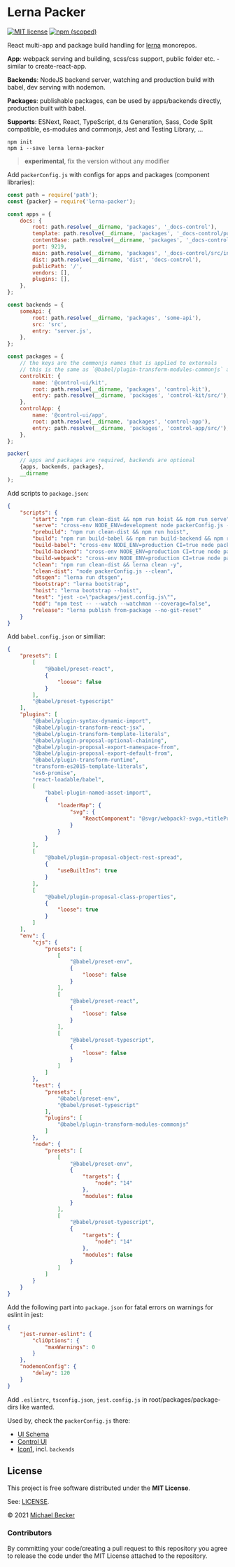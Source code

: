 # Lerna Packer

[![MIT license](https://img.shields.io/npm/l/@ui-schema/ui-schema?style=flat-square)](https://github.com/ui-schema/ui-schema/blob/master/LICENSE)
[![npm (scoped)](https://img.shields.io/npm/v/lerna-packer?style=flat-square)](https://www.npmjs.com/package/lerna-packer)

React multi-app and package build handling for [lerna](https://github.com/lerna/lerna) monorepos.

**App**: webpack serving and building, scss/css support, public folder etc. - similar to create-react-app.

**Backends**: NodeJS backend server, watching and production build with babel, dev serving with nodemon.

**Packages**: publishable packages, can be used by apps/backends directly, production built with babel.

**Supports**: ESNext, React, TypeScript, d.ts Generation, Sass, Code Split compatible, es-modules and commonjs, Jest and Testing Library, ...

    npm init
    npm i --save lerna lerna-packer

> **experimental**, fix the version without any modifier

Add `packerConfig.js` with configs for apps and packages (component libraries):

```js
const path = require('path');
const {packer} = require('lerna-packer');

const apps = {
    docs: {
        root: path.resolve(__dirname, 'packages', '_docs-control'),
        template: path.resolve(__dirname, 'packages', '_docs-control/public/index.html'),
        contentBase: path.resolve(__dirname, 'packages', '_docs-control/public'),// dev-server
        port: 9219,
        main: path.resolve(__dirname, 'packages', '_docs-control/src/index.tsx'),
        dist: path.resolve(__dirname, 'dist', 'docs-control'),
        publicPath: '/',
        vendors: [],
        plugins: [],
    },
};

const backends = {
    someApi: {
        root: path.resolve(__dirname, 'packages', 'some-api'),
        src: 'src',
        entry: 'server.js',
    },
};

const packages = {
    // the keys are the commonjs names that is applied to externals
    // this is the same as `@babel/plugin-transform-modules-commonjs` applies
    controlKit: {
        name: '@control-ui/kit',
        root: path.resolve(__dirname, 'packages', 'control-kit'),
        entry: path.resolve(__dirname, 'packages', 'control-kit/src/'),
    },
    controlApp: {
        name: '@control-ui/app',
        root: path.resolve(__dirname, 'packages', 'control-app'),
        entry: path.resolve(__dirname, 'packages', 'control-app/src/'),
    },
};

packer(
    // apps and packages are required, backends are optional
    {apps, backends, packages},
    __dirname
);
```

Add scripts to `package.json`:

```json
{
    "scripts": {
        "start": "npm run clean-dist && npm run hoist && npm run serve",
        "serve": "cross-env NODE_ENV=development node packerConfig.js --serve",
        "prebuild": "npm run clean-dist && npm run hoist",
        "build": "npm run build-babel && npm run build-backend && npm run dtsgen && npm run build-webpack",
        "build-babel": "cross-env NODE_ENV=production CI=true node packerConfig.js --build --babel",
        "build-backend": "cross-env NODE_ENV=production CI=true node packerConfig.js --build --backend",
        "build-webpack": "cross-env NODE_ENV=production CI=true node packerConfig.js --build --webpack",
        "clean": "npm run clean-dist && lerna clean -y",
        "clean-dist": "node packerConfig.js --clean",
        "dtsgen": "lerna run dtsgen",
        "bootstrap": "lerna bootstrap",
        "hoist": "lerna bootstrap --hoist",
        "test": "jest -c=\"packages/jest.config.js\"",
        "tdd": "npm test -- --watch --watchman --coverage=false",
        "release": "lerna publish from-package --no-git-reset"
    }
}
```

Add `babel.config.json` or similiar:

```json
{
    "presets": [
        [
            "@babel/preset-react",
            {
                "loose": false
            }
        ],
        "@babel/preset-typescript"
    ],
    "plugins": [
        "@babel/plugin-syntax-dynamic-import",
        "@babel/plugin-transform-react-jsx",
        "@babel/plugin-transform-template-literals",
        "@babel/plugin-proposal-optional-chaining",
        "@babel/plugin-proposal-export-namespace-from",
        "@babel/plugin-proposal-export-default-from",
        "@babel/plugin-transform-runtime",
        "transform-es2015-template-literals",
        "es6-promise",
        "react-loadable/babel",
        [
            "babel-plugin-named-asset-import",
            {
                "loaderMap": {
                    "svg": {
                        "ReactComponent": "@svgr/webpack?-svgo,+titleProp,+ref![path]"
                    }
                }
            }
        ],
        [
            "@babel/plugin-proposal-object-rest-spread",
            {
                "useBuiltIns": true
            }
        ],
        [
            "@babel/plugin-proposal-class-properties",
            {
                "loose": true
            }
        ]
    ],
    "env": {
        "cjs": {
            "presets": [
                [
                    "@babel/preset-env",
                    {
                        "loose": false
                    }
                ],
                [
                    "@babel/preset-react",
                    {
                        "loose": false
                    }
                ],
                [
                    "@babel/preset-typescript",
                    {
                        "loose": false
                    }
                ]
            ]
        },
        "test": {
            "presets": [
                "@babel/preset-env",
                "@babel/preset-typescript"
            ],
            "plugins": [
                "@babel/plugin-transform-modules-commonjs"
            ]
        },
        "node": {
            "presets": [
                [
                    "@babel/preset-env",
                    {
                        "targets": {
                            "node": "14"
                        },
                        "modules": false
                    }
                ],
                [
                    "@babel/preset-typescript",
                    {
                        "targets": {
                            "node": "14"
                        },
                        "modules": false
                    }
                ]
            ]
        }
    }
}
```

Add the following part into `package.json` for fatal errors on warnings for eslint in jest:

```json
{
    "jest-runner-eslint": {
        "cliOptions": {
            "maxWarnings": 0
        }
    },
    "nodemonConfig": {
        "delay": 120
    }
}
```

Add `.eslintrc`, `tsconfig.json`, `jest.config.js` in root/packages/package-dirs like wanted.

Used by, check the `packerConfig.js` there:

- [UI Schema](https://github.com/ui-schema/ui-schema)
- [Control UI](https://github.com/control-ui/control-ui)
- [Icon1](https://github.com/bemit/icon1), incl. `backends`

## License

This project is free software distributed under the **MIT License**.

See: [LICENSE](LICENSE).

© 2021 [Michael Becker](https://mlbr.xyz)

### Contributors

By committing your code/creating a pull request to this repository you agree to release the code under the MIT License attached to the repository.
